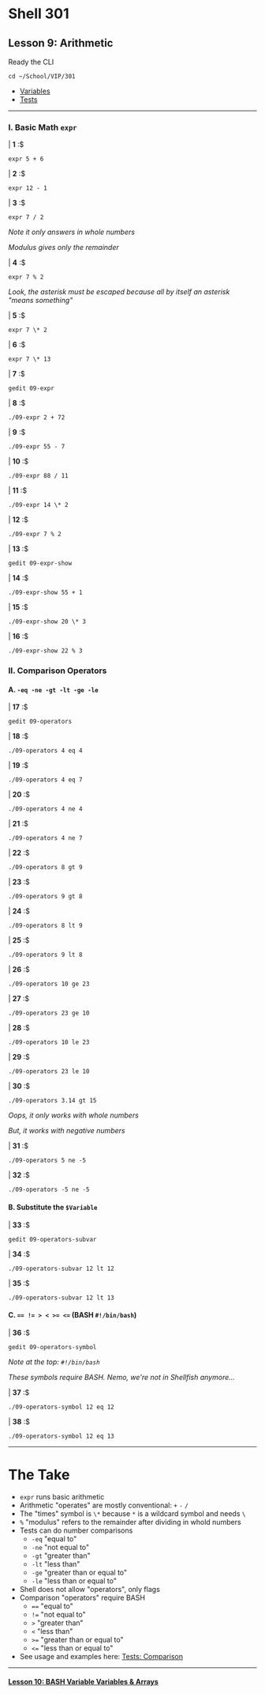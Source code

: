 # Shell 301
## Lesson 9: Arithmetic

Ready the CLI

`cd ~/School/VIP/301`

- [Variables](https://github.com/inkVerb/vip/blob/master/Cheat-Sheets/Variables.md)
- [Tests](https://github.com/inkVerb/vip/blob/master/Cheat-Sheets/Tests.md)

___

### I. Basic Math `expr`

| **1** :$

```console
expr 5 + 6
```

| **2** :$

```console
expr 12 - 1
```

| **3** :$

```console
expr 7 / 2
```

*Note it only answers in whole numbers*

*Modulus gives only the remainder*

| **4** :$

```console
expr 7 % 2
```

*Look, the asterisk must be escaped because all by itself an asterisk "means something"*

| **5** :$

```console
expr 7 \* 2
```

| **6** :$

```console
expr 7 \* 13
```

| **7** :$

```console
gedit 09-expr
```

| **8** :$

```console
./09-expr 2 + 72
```

| **9** :$

```console
./09-expr 55 - 7
```

| **10** :$

```console
./09-expr 88 / 11
```

| **11** :$

```console
./09-expr 14 \* 2
```

| **12** :$

```console
./09-expr 7 % 2
```

| **13** :$

```console
gedit 09-expr-show
```

| **14** :$

```console
./09-expr-show 55 + 1
```

| **15** :$

```console
./09-expr-show 20 \* 3
```

| **16** :$

```console
./09-expr-show 22 % 3
```

### II. Comparison Operators

#### A. `-eq -ne -gt -lt -ge -le`

| **17** :$

```console
gedit 09-operators
```

| **18** :$

```console
./09-operators 4 eq 4
```

| **19** :$

```console
./09-operators 4 eq 7
```

| **20** :$

```console
./09-operators 4 ne 4
```

| **21** :$

```console
./09-operators 4 ne 7
```

| **22** :$

```console
./09-operators 8 gt 9
```

| **23** :$

```console
./09-operators 9 gt 8
```

| **24** :$

```console
./09-operators 8 lt 9
```

| **25** :$

```console
./09-operators 9 lt 8
```

| **26** :$

```console
./09-operators 10 ge 23
```

| **27** :$

```console
./09-operators 23 ge 10
```

| **28** :$

```console
./09-operators 10 le 23
```

| **29** :$

```console
./09-operators 23 le 10
```

| **30** :$

```console
./09-operators 3.14 gt 15
```

*Oops, it only works with whole numbers*

*But, it works with negative numbers*

| **31** :$

```console
./09-operators 5 ne -5
```

| **32** :$

```console
./09-operators -5 ne -5
```

#### B. Substitute the `$Variable`

| **33** :$

```console
gedit 09-operators-subvar
```

| **34** :$

```console
./09-operators-subvar 12 lt 12
```

| **35** :$

```console
./09-operators-subvar 12 lt 13
```

#### C. `== != > < >= <=` (BASH `#!/bin/bash`)

| **36** :$

```console
gedit 09-operators-symbol
```

*Note at the top: `#!/bin/bash`*

*These symbols require BASH. Nemo, we're not in Shellfish anymore...*

| **37** :$

```console
./09-operators-symbol 12 eq 12
```

| **38** :$

```console
./09-operators-symbol 12 eq 13
```

___

# The Take

- `expr` runs basic arithmetic
- Arithmetic "operates" are mostly conventional: `+` `-` `/`
- The "times" symbol is `\*` because `*` is a wildcard symbol and needs `\`
- `%` "modulus" refers to the remainder after dividing in whold numbers
- Tests can do number comparisons
  - `-eq` "equal to"
  - `-ne` "not equal to"
  - `-gt` "greater than"
  - `-lt` "less than"
  - `-ge` "greater than or equal to"
  - `-le` "less than or equal to"
- Shell does not allow "operators", only flags
- Comparison "operators" require BASH
  - `==` "equal to"
  - `!=` "not equal to"
  - `>` "greater than"
  - `<` "less than"
  - `>=` "greater than or equal to"
  - `<=` "less than or equal to"
- See usage and examples here: [Tests: Comparison](https://github.com/inkVerb/vip/blob/master/Cheat-Sheets/Tests.md#comparison)

___

#### [Lesson 10: BASH Variable Variables & Arrays](https://github.com/inkVerb/vip/blob/master/301/Lesson-10.md)
